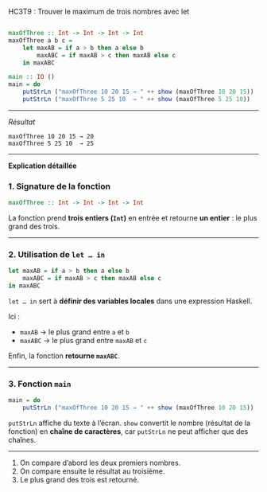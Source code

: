 HC3T9 : Trouver le maximum de trois nombres avec let

```haskell

maxOfThree :: Int -> Int -> Int -> Int
maxOfThree a b c =
    let maxAB = if a > b then a else b
        maxABC = if maxAB > c then maxAB else c
    in maxABC

main :: IO ()
main = do
    putStrLn ("maxOfThree 10 20 15 → " ++ show (maxOfThree 10 20 15))
    putStrLn ("maxOfThree 5 25 10  → " ++ show (maxOfThree 5 25 10))
```

---

*Résultat*

```
maxOfThree 10 20 15 → 20
maxOfThree 5 25 10  → 25
```

---

**Explication détaillée**

###  1. Signature de la fonction

```haskell
maxOfThree :: Int -> Int -> Int -> Int
```

 La fonction prend **trois entiers (`Int`)** en entrée
et retourne **un entier** : le plus grand des trois.

---

###  2. Utilisation de `let … in`

```haskell
let maxAB = if a > b then a else b
    maxABC = if maxAB > c then maxAB else c
in maxABC
```

`let … in` sert à **définir des variables locales** dans une expression Haskell.

Ici :

* `maxAB` → le plus grand entre `a` et `b`
* `maxABC` → le plus grand entre `maxAB` et `c`

Enfin, la fonction **retourne `maxABC`**.

---

###  3. Fonction `main`

```haskell
main = do
    putStrLn ("maxOfThree 10 20 15 → " ++ show (maxOfThree 10 20 15))
```

 `putStrLn` affiche du texte à l’écran.
 `show` convertit le nombre (résultat de la fonction) en **chaîne de caractères**,
car `putStrLn` ne peut afficher que des chaînes.

---
1. On compare d’abord les deux premiers nombres.
2. On compare ensuite le résultat au troisième.
3. Le plus grand des trois est retourné.
